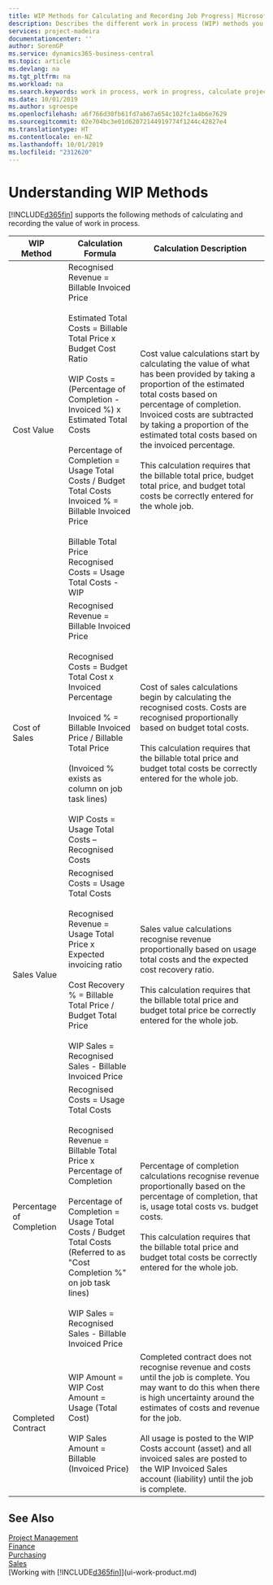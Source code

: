 ```yaml
---
title: WIP Methods for Calculating and Recording Job Progress| Microsoft Docs
description: Describes the different work in process (WIP) methods you can use to post, monitor, and calculate financial information for ongoing jobs that are in progress.
services: project-madeira
documentationcenter: ''
author: SorenGP
ms.service: dynamics365-business-central
ms.topic: article
ms.devlang: na
ms.tgt_pltfrm: na
ms.workload: na
ms.search.keywords: work in process, work in progress, calculate project WIP
ms.date: 10/01/2019
ms.author: sgroespe
ms.openlocfilehash: a6f766d30fb61fd7ab67a654c102fc1a4b6e7629
ms.sourcegitcommit: 02e704bc3e01d62072144919774f1244c42827e4
ms.translationtype: HT
ms.contentlocale: en-NZ
ms.lasthandoff: 10/01/2019
ms.locfileid: "2312620"
---
```

# <a name="understanding-wip-methods"></a>Understanding WIP Methods
[!INCLUDE[d365fin](includes/d365fin_md.md)] supports the following methods of calculating and recording the value of work in process.

| WIP Method | Calculation Formula | Calculation Description |
| --- | --- | --- |
| Cost Value |Recognised Revenue = Billable Invoiced Price<br /><br /> Estimated Total Costs = Billable Total Price x Budget Cost Ratio<br /><br /> WIP Costs = (Percentage of Completion -Invoiced %) x Estimated Total Costs<br /><br /> Percentage of Completion = Usage Total Costs / Budget Total Costs<br /> Invoiced % = Billable Invoiced Price<br /><br /> Billable Total Price Recognised Costs = Usage Total Costs - WIP |Cost value calculations start by calculating the value of what has been provided by taking a proportion of the estimated total costs based on percentage of completion. Invoiced costs are subtracted by taking a proportion of the estimated total costs based on the invoiced percentage.<br /><br /> This calculation requires that the billable total price, budget total price, and budget total costs be correctly entered for the whole job. |
| Cost of Sales |Recognised Revenue = Billable Invoiced Price<br /><br /> Recognised Costs = Budget Total Cost x Invoiced Percentage<br /><br /> Invoiced % = Billable Invoiced Price / Billable Total Price<br /><br /> (Invoiced % exists as column on job task lines)<br /><br /> WIP Costs = Usage Total Costs – Recognised Costs |Cost of sales calculations begin by calculating the recognised costs. Costs are recognised proportionally based on budget total costs.<br /><br /> This calculation requires that the billable total price and budget total costs be correctly entered for the whole job. |
| Sales Value |Recognised Costs = Usage Total Costs<br /><br /> Recognised Revenue = Usage Total Price x Expected invoicing ratio<br /><br /> Cost Recovery % = Billable Total Price / Budget Total Price<br /><br /> WIP Sales = Recognised Sales - Billable Invoiced Price |Sales value calculations recognise revenue proportionally based on usage total costs and the expected cost recovery ratio.<br /><br /> This calculation requires that the billable total price and budget total price be correctly entered for the whole job. |
| Percentage of Completion |Recognised Costs = Usage Total Costs<br /><br /> Recognised Revenue = Billable Total Price x Percentage of Completion<br /><br /> Percentage of Completion = Usage Total Costs / Budget Total Costs<br /> (Referred to as "Cost Completion %" on job task lines)<br /><br /> WIP Sales = Recognised Sales - Billable Invoiced Price |Percentage of completion calculations recognise revenue proportionally based on the percentage of completion, that is, usage total costs vs. budget costs.<br /><br /> This calculation requires that the billable total price and budget total costs be correctly entered for the whole job. |
| Completed Contract |WIP Amount = WIP Cost Amount = Usage (Total Cost)<br /><br /> WIP Sales Amount = Billable (Invoiced Price) |Completed contract does not recognise revenue and costs until the job is complete. You may want to do this when there is high uncertainty around the estimates of costs and revenue for the job.<br /><br /> All usage is posted to the WIP Costs account (asset) and all invoiced sales are posted to the WIP Invoiced Sales account (liability) until the job is complete. |

## <a name="see-also"></a>See Also
[Project Management](projects-manage-projects.md)  
[Finance](finance.md)  
[Purchasing](purchasing-manage-purchasing.md)         
[Sales](sales-manage-sales.md)      
[Working with [!INCLUDE[d365fin](includes/d365fin_md.md)]](ui-work-product.md)  
